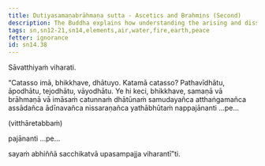 ```yaml
---
title: Dutiyasamaṇabrāhmaṇa sutta - Ascetics and Brahmins (Second)
description: The Buddha explains how understanding the arising and dissolution of the four elements, and the attraction, danger, and the escape in the four elements leads to peace in this very life.
tags: sn,sn12-21,sn14,elements,air,water,fire,earth,peace
fetter: ignorance
id: sn14.38
---
```


Sāvatthiyaṁ viharati.

“Catasso imā, bhikkhave, dhātuyo. Katamā catasso? Pathavīdhātu, āpodhātu, tejodhātu, vāyodhātu. Ye hi keci, bhikkhave, samaṇā vā brāhmaṇā vā imāsaṁ catunnaṁ dhātūnaṁ samudayañca atthaṅgamañca assādañca ādīnavañca nissaraṇañca yathābhūtaṁ nappajānanti …pe…

(vitthāretabbaṁ)

pajānanti …pe…

sayaṁ abhiññā sacchikatvā upasampajja viharantī”ti.